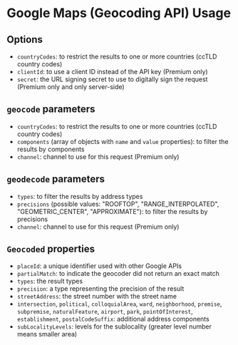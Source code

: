 # Google Maps (Geocoding API) Usage

## Options

- `countryCodes`: to restrict the results to one or more countries (ccTLD country codes)
- `clientId`: to use a client ID instead of the API key (Premium only)
- `secret`: the URL signing secret to use to digitally sign the request (Premium only and only server-side)

## `geocode` parameters

- `countryCodes`: to restrict the results to one or more countries (ccTLD country codes)
- `components` (array of objects with `name` and `value` properties): to filter the results by components
- `channel`: channel to use for this request (Premium only)

## `geodecode` parameters

- `types`: to filter the results by address types
- `precisions` (possible values: "ROOFTOP", "RANGE_INTERPOLATED", "GEOMETRIC_CENTER", "APPROXIMATE"): to filter the results by precisions
- `channel`: channel to use for this request (Premium only)

## `Geocoded` properties

- `placeId`: a unique identifier used with other Google APIs
- `partialMatch`: to indicate the geocoder did not return an exact match
- `types`: the result types
- `precision`: a type representing the precision of the result
- `streetAddress`: the street number with the street name
- `intersection`, `political`, `colloquialArea`, `ward`, `neighborhood`, `premise`, `subpremise`, `naturalFeature`, `airport`, `park`, `pointOfInterest`, `establishment`, `postalCodeSuffix`: additional address components
- `subLocalityLevels`: levels for the sublocality (greater level number means smaller area)
